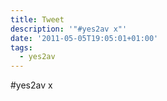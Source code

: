 ```yaml
---
title: Tweet
description: '"#yes2av x"'
date: '2011-05-05T19:05:01+01:00'
tags:
  - yes2av
---
```

#yes2av x
